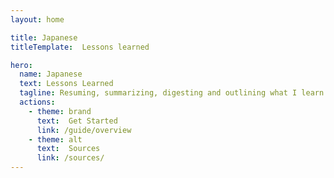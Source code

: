 ```yaml
---
layout: home

title: Japanese
titleTemplate:  Lessons learned

hero:
  name: Japanese 
  text: Lessons Learned
  tagline: Resuming, summarizing, digesting and outlining what I learn overtime
  actions:
    - theme: brand
      text:  Get Started
      link: /guide/overview
    - theme: alt
      text:  Sources
      link: /sources/
---
```

